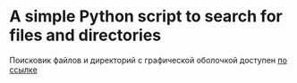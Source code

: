 # A simple Python script to search for files and directories

Поисковик файлов и директорий с графической оболочкой доступен [по ссылке](https://github.com/Drawsider/Finder/releases)
